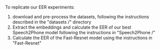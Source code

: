 To replicate our EER experiments:

1. download and pre-process the datasets, following the instructions described in the "datasets /" directory
2. Extract the embeddings and calculate the EER of our best Speech2Phone model following the instructions in "Speech2Phone /"
3. Calculate the EER of the Fast-Resnet model using the instructions in "Fast-Resnet"